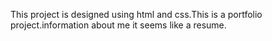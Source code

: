 This project is designed using html and css.This is a portfolio project.information about me it seems like a resume.
